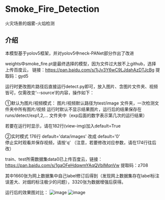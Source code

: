 # Smoke_Fire_Detection
火灾场景的烟雾-火焰检测

## 介绍

本模型基于yolov5框架，并对yolov5中neck-PANet部分作出了改进

weights中smoke_fire.pt是最终选择的模型，因为文件过大放不上github，选择上传百度云，
链接：https://pan.baidu.com/s/1jJv3Y6wC9LJdahAzDTJcBg 
提取码：gyd5 

运行时更改图片路径后直接运行detect.py即可，放入图片、含图片文件夹、视频皆可，仅需改变‘--source’的内容，操作如下：

①默认为图片/视频模式：
图片/视频默认路径为test/image 文件夹，一次检测文件夹中所有图片/视频
运行时默认不显示结果图片，运行后的结果保存在runs/detect/exp1,2,... 文件夹中（exp后面的数字表示第几次的运行结果）

若要在运行时显示，请在182行(view-img)加入default=True

②实时模式
176行  default='data/images'  改成  default='0'  
停止实时观看并保存视频，请按'q'
（注意，若要修改对应参数，请在174行往后改）

train、test所需数据集data0已上传百度云，链接：https://pan.baidu.com/s/1gaOFeHdqwmYAqQVbIMqnVw 
提取码：z708 

其中1660张为网上数据集中自己label修订后得到（发现网上数据集存在label标注误差大、对烟的标注极少的问题），3320张为数据增强后获得。

运行后的效果图对比：
![image](https://github.com/sysu19351164/SF_Detection/blob/main/readme-images/001.png)
![image](https://github.com/sysu19351164/SF_Detection/blob/main/readme-images/001-detect.png)
